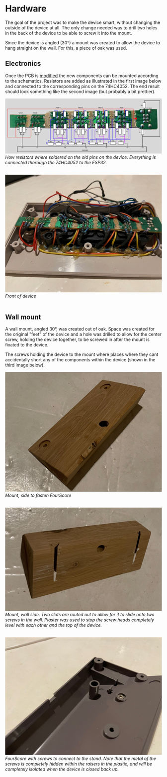# Hardware
The goal of the project was to make the device smart, without changing the outside of the device at all. The only change needed was to drill two holes in the back of the device to be able to screw it into the mount.

Since the device is angled (30°) a mount was created to allow the device to hang straight on the wall. For this, a piece of oak was used.

## Electronics
Once the PCB is [modified](./PCB_MODS_AND_INFO.md) the new components can be mounted according to the schematics. Resistors are added as illustrated in the first image below and connected to the corresponding pins on the 74HC4052. The end result should look something like the second image (but probably a bit prettier).

![resistor soldering](img/ResistorSolders.jpg)
_How resistors where soldered on the old pins on the device. Everything is connected thorough the 74HC4052 to the ESP32._
<br/>
<br/>

![FinishedFront](img/FinishedFront.jpeg)
_Front of device_
<br/>
<br/>


## Wall mount
A wall mount, angled 30°, was created out of oak. Space was created for the original "feet" of the device and a hole was drilled to allow for the center screw, holding the device together, to be screwed in after the mount is fixated to the device.

The screws holding the device to the mount where places where they cant accidentally short any of the components within the device (shown in the third image below).

![MountTowardsFourScore](img/MountTowardsFourScore.jpeg)
_Mount, side to fasten FourScore_
<br/>
<br/>

![MountTowardsWall](img/MountTowardsWall.jpeg)
_Mount, wall side. Two slots are routed out to allow for it to slide onto two screws in the wall. Plaster was used to stop the screw heads completely level with each other and the top of the device._
<br/>
<br/>

![MountFromFourScore](img/MountFromFourScore.jpeg)
_FourScore with screws to connect to the stand. Note that the metal of the screws is completely hidden within the raisers in the plastic, and will be completely isolated when the device is closed back up._
<br/>
<br/>